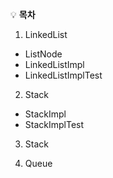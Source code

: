 
:bulb: **목차**<br>

1. LinkedList
- ListNode
- LinkedListImpl
- LinkedListImplTest

2. Stack
- StackImpl
- StackImplTest

3. Stack

4. Queue